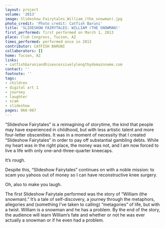 ```yaml
---
layout: project
volume: '2013'
image: Slideshow_Fairytales_William_(the_snowman).jpg
photo_credit: 'Photo credit: Catfish Baruni'
title: 'SLIDESHOW FAIRYTALES: WILLIAM (THE SNOWMAN)'
first_performed: first performed on March 1, 2013
place: Club Congress, Tucson, AZ
times_performed: performed once in 2013
contributor: CATFISH BARUNI
collaborators: []
home: Tucson, AZ
links:
- catfishbaruniandhisexcessivelylengthydomainname.com
contact: ''
footnote: ''
tags:
- children
- digital art 1
- journey
- laughter
- scam
- slideshow
pages: 066-067
---
```


“Slideshow Fairytales” is a reimagining of storytime, the kind that people may have experienced in childhood, but with less artistic talent and more four-letter obscenities. It was in a moment of necessity that I created “Slideshow Fairytales” in order to pay off substantial gambling debts. While my heart was in the right place, the money was not, and I am now forced to live a life with only one-and-three-quarter kneecaps.

It’s rough.

Despite this, “Slideshow Fairytales” continues on with a noble mission: to scam you yahoos out of money so I can have reconstructive knee surgery.

Oh, also to make you laugh.

The first Slideshow Fairytale performed was the story of “William (the snowman).” It’s a tale of self-discovery, a journey through the metaphors, allegories and (something I’ve taken to calling) “metagories” of life, but with a twist. William is a snowman and he has a problem. By the end of the story, the audience will learn William’s fate and whether or not he was ever actually a snowman or if he even had a problem.
